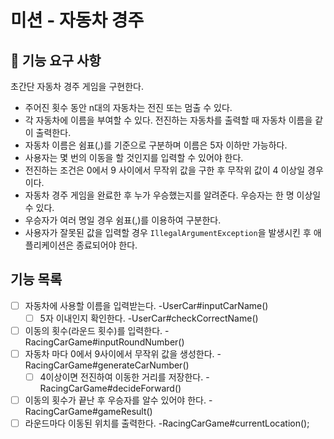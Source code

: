 # 미션 - 자동차 경주

## 🚀 기능 요구 사항

초간단 자동차 경주 게임을 구현한다.

- 주어진 횟수 동안 n대의 자동차는 전진 또는 멈출 수 있다.
- 각 자동차에 이름을 부여할 수 있다. 전진하는 자동차를 출력할 때 자동차 이름을 같이 출력한다.
- 자동차 이름은 쉼표(,)를 기준으로 구분하며 이름은 5자 이하만 가능하다.
- 사용자는 몇 번의 이동을 할 것인지를 입력할 수 있어야 한다.
- 전진하는 조건은 0에서 9 사이에서 무작위 값을 구한 후 무작위 값이 4 이상일 경우이다.
- 자동차 경주 게임을 완료한 후 누가 우승했는지를 알려준다. 우승자는 한 명 이상일 수 있다.
- 우승자가 여러 명일 경우 쉼표(,)를 이용하여 구분한다.
- 사용자가 잘못된 값을 입력할 경우 `IllegalArgumentException`을 발생시킨 후 애플리케이션은 종료되어야 한다.


## 기능 목록
- [ ] 자동차에 사용할 이름을 입력받는다. -UserCar#inputCarName()
    - [ ] 5자 이내인지 확인한다. -UserCar#checkCorrectName()
- [ ] 이동의 횟수(라운드 횟수)를 입력한다. -RacingCarGame#inputRoundNumber()
- [ ] 자동차 마다 0에서 9사이에서 무작위 값을 생성한다. -RacingCarGame#generateCarNumber()
  - [ ] 4이상이면 전진하여 이동한 거리를 저장한다. -RacingCarGame#decideForward()
- [ ] 이동의 횟수가 끝난 후 우승자를 알수 있어야 한다. -RacingCarGame#gameResult()
- [ ] 라운드마다 이동된 위치를 출력한다. -RacingCarGame#currentLocation();